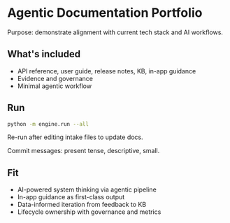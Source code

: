 # Agentic Documentation Portfolio

Purpose: demonstrate alignment with current tech stack and AI workflows.

## What's included
- API reference, user guide, release notes, KB, in-app guidance
- Evidence and governance
- Minimal agentic workflow

## Run
```bash
python -m engine.run --all
```
Re-run after editing intake files to update docs.

Commit messages: present tense, descriptive, small.

## Fit
- AI-powered system thinking via agentic pipeline
- In-app guidance as first-class output
- Data-informed iteration from feedback to KB
- Lifecycle ownership with governance and metrics
